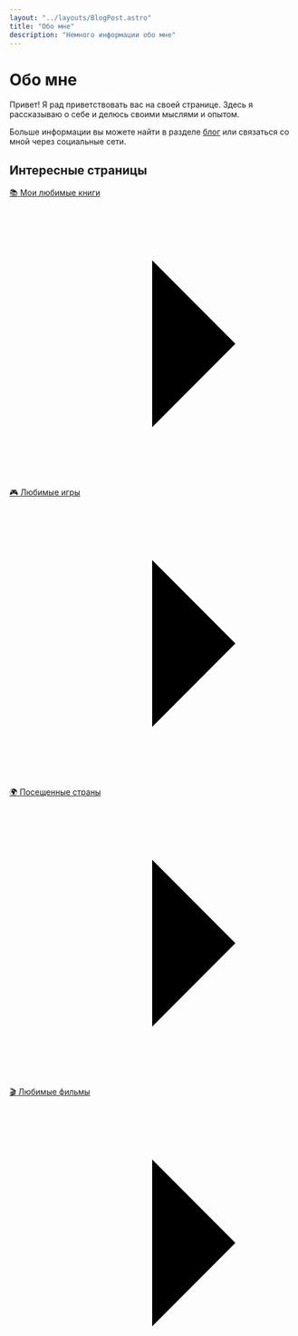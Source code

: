 ```yaml
---
layout: "../layouts/BlogPost.astro"
title: "Обо мне"
description: "Немного информации обо мне"
---
```


# Обо мне

Привет! Я рад приветствовать вас на своей странице. Здесь я рассказываю о себе
и делюсь своими мыслями и опытом.

Больше информации вы можете найти в разделе [блог](/blog) или связаться со мной через 
социальные сети.

## Интересные страницы

<div class="grid grid-cols-1 sm:grid-cols-2 gap-4">
  <a href="/about/favorite-books" class="no-underline not-prose group relative flex flex-nowrap items-center rounded-lg border border-black/15 px-4 py-3 pr-10 transition-colors duration-300 ease-in-out hover:bg-black/5 hover:text-black hover:no-underline focus-visible:bg-black/5 focus-visible:text-black focus-visible:no-underline dark:border-white/20 dark:hover:bg-white/5 dark:hover:text-white dark:focus-visible:bg-white/5 dark:focus-visible:text-white">
    <span class="text-xl mr-2">📚</span>
    <span class="font-semibold">Мои любимые книги</span>
    <svg xmlns="http://www.w3.org/2000/svg" viewBox="0 0 24 24" class="absolute right-2 top-1/2 size-5 -translate-y-1/2 fill-none stroke-current stroke-2">
      <line x1="5" y1="12" x2="19" y2="12" class="translate-x-3 scale-x-0 transition-transform duration-300 ease-in-out group-hover:translate-x-0 group-hover:scale-x-100 group-focus-visible:translate-x-0 group-focus-visible:scale-x-100"></line>
      <polyline points="12 5 19 12 12 19" class="-translate-x-1 transition-transform duration-300 ease-in-out group-hover:translate-x-0 group-focus-visible:translate-x-0"></polyline>
    </svg>
  </a>

  <a href="/about/games" class="no-underline not-prose group relative flex flex-nowrap items-center rounded-lg border border-black/15 px-4 py-3 pr-10 transition-colors duration-300 ease-in-out hover:bg-black/5 hover:text-black hover:no-underline focus-visible:bg-black/5 focus-visible:text-black focus-visible:no-underline dark:border-white/20 dark:hover:bg-white/5 dark:hover:text-white dark:focus-visible:bg-white/5 dark:focus-visible:text-white">
    <span class="text-xl mr-2">🎮</span>
    <span class="font-semibold">Любимые игры</span>
    <svg xmlns="http://www.w3.org/2000/svg" viewBox="0 0 24 24" class="absolute right-2 top-1/2 size-5 -translate-y-1/2 fill-none stroke-current stroke-2">
      <line x1="5" y1="12" x2="19" y2="12" class="translate-x-3 scale-x-0 transition-transform duration-300 ease-in-out group-hover:translate-x-0 group-hover:scale-x-100 group-focus-visible:translate-x-0 group-focus-visible:scale-x-100"></line>
      <polyline points="12 5 19 12 12 19" class="-translate-x-1 transition-transform duration-300 ease-in-out group-hover:translate-x-0 group-focus-visible:translate-x-0"></polyline>
    </svg>
  </a>

  <a href="/about/countries" class="no-underline not-prose group relative flex flex-nowrap items-center rounded-lg border border-black/15 px-4 py-3 pr-10 transition-colors duration-300 ease-in-out hover:bg-black/5 hover:text-black hover:no-underline focus-visible:bg-black/5 focus-visible:text-black focus-visible:no-underline dark:border-white/20 dark:hover:bg-white/5 dark:hover:text-white dark:focus-visible:bg-white/5 dark:focus-visible:text-white">
    <span class="text-xl mr-2">🌍</span>
    <span class="font-semibold">Посещенные страны</span>
    <svg xmlns="http://www.w3.org/2000/svg" viewBox="0 0 24 24" class="absolute right-2 top-1/2 size-5 -translate-y-1/2 fill-none stroke-current stroke-2">
      <line x1="5" y1="12" x2="19" y2="12" class="translate-x-3 scale-x-0 transition-transform duration-300 ease-in-out group-hover:translate-x-0 group-hover:scale-x-100 group-focus-visible:translate-x-0 group-focus-visible:scale-x-100"></line>
      <polyline points="12 5 19 12 12 19" class="-translate-x-1 transition-transform duration-300 ease-in-out group-hover:translate-x-0 group-focus-visible:translate-x-0"></polyline>
    </svg>
  </a>

  <a href="/about/movies" class="no-underline not-prose group relative flex flex-nowrap items-center rounded-lg border border-black/15 px-4 py-3 pr-10 transition-colors duration-300 ease-in-out hover:bg-black/5 hover:text-black hover:no-underline focus-visible:bg-black/5 focus-visible:text-black focus-visible:no-underline dark:border-white/20 dark:hover:bg-white/5 dark:hover:text-white dark:focus-visible:bg-white/5 dark:focus-visible:text-white">
    <span class="text-xl mr-2">🎬</span>
    <span class="font-semibold">Любимые фильмы</span>
    <svg xmlns="http://www.w3.org/2000/svg" viewBox="0 0 24 24" class="absolute right-2 top-1/2 size-5 -translate-y-1/2 fill-none stroke-current stroke-2">
      <line x1="5" y1="12" x2="19" y2="12" class="translate-x-3 scale-x-0 transition-transform duration-300 ease-in-out group-hover:translate-x-0 group-hover:scale-x-100 group-focus-visible:translate-x-0 group-focus-visible:scale-x-100"></line>
      <polyline points="12 5 19 12 12 19" class="-translate-x-1 transition-transform duration-300 ease-in-out group-hover:translate-x-0 group-focus-visible:translate-x-0"></polyline>
    </svg>
  </a>
</div>
